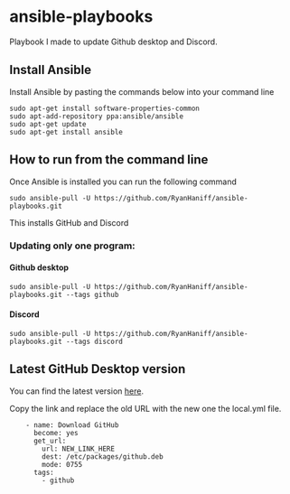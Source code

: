 # ansible-playbooks
Playbook I made to update Github desktop and Discord.

## Install Ansible 
Install Ansible by pasting the commands below into your command line
```
sudo apt-get install software-properties-common
sudo apt-add-repository ppa:ansible/ansible
sudo apt-get update
sudo apt-get install ansible
```

## How to run from the command line
Once Ansible is installed you can run the following command
```
sudo ansible-pull -U https://github.com/RyanHaniff/ansible-playbooks.git
```
This installs GitHub and Discord

### Updating only one program:
#### Github desktop
```
sudo ansible-pull -U https://github.com/RyanHaniff/ansible-playbooks.git --tags github
```
#### Discord
```
sudo ansible-pull -U https://github.com/RyanHaniff/ansible-playbooks.git --tags discord
```

## Latest GitHub Desktop version
You can find the latest version [here](https://github.com/shiftkey/desktop/releases/).

Copy the link and replace the old URL with the new one the local.yml file.
```
    - name: Download GitHub
      become: yes
      get_url:
        url: NEW_LINK_HERE
        dest: /etc/packages/github.deb
        mode: 0755
      tags:
        - github
```
